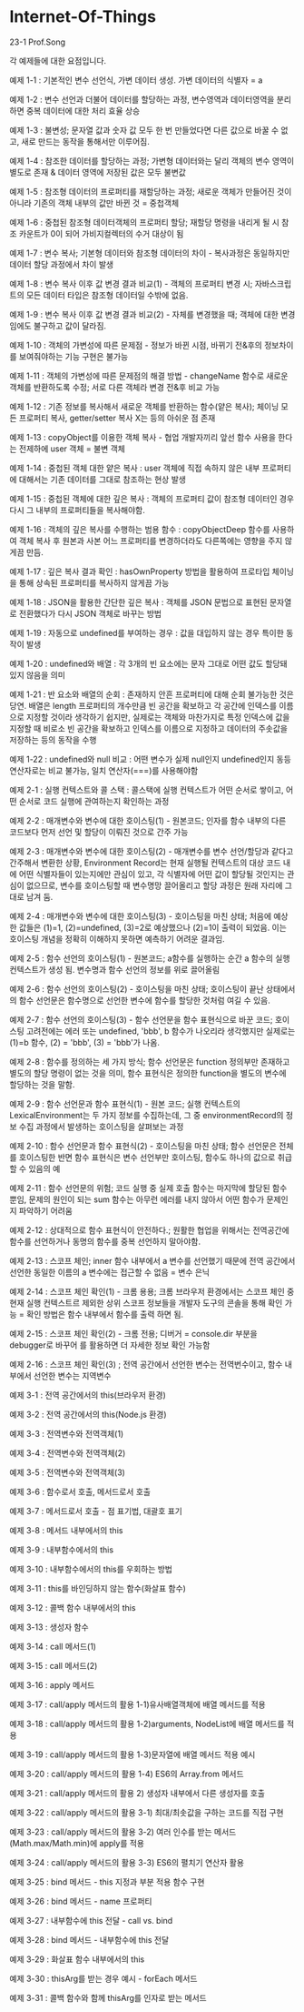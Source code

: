 # Internet-Of-Things
23-1 Prof.Song

각 예제들에 대한 요점입니다.

예제 1-1 : 기본적인 변수 선언식, 가변 데이터 생성. 가변 데이터의 식별자 = a

예제 1-2 : 변수 선언과 더불어 데이터를 할당하는 과정, 변수영역과 데이터영역을 분리하면 중복 데이터에 대한 처리 효율 상승

예제 1-3 : 불변성; 문자열 값과 숫자 값 모두 한 번 만들었다면 다른 값으로 바꿀 수 없고, 새로 만드는 동작을 통해서만 이루어짐.

예제 1-4 : 참조한 데이터를 할당하는 과정; 가변형 데이터와는 달리 객체의 변수 영역이 별도로 존재 & 데이터 영역에 저장된 값은 모두 불변값

예제 1-5 : 참조형 데이터의 프로퍼티를 재할당하는 과정; 새로운 객체가 만들어진 것이 아니라 기존의 객체 내부의 값만 바뀐 것 = 중첩객체

예제 1-6 : 중첩된 참조형 데이터객체의 프로퍼티 할당; 재할당 명령을 내리게 될 시 참조 카운트가 0이 되어 가비지컬렉터의 수거 대상이 됨

예제 1-7 : 변수 복사; 기본형 데이터와 참조형 데이터의 차이 - 복사과정은 동일하지만 데이터 할당 과정에서 차이 발생

예제 1-8 : 변수 복사 이후 값 변경 결과 비교(1) - 객체의 프로퍼티 변경 시; 자바스크립트의 모든 데이터 타입은 참조형 데이터일 수밖에 없음.

예제 1-9 : 변수 복사 이후 값 변경 결과 비교(2) - 자체를 변경했을 때; 객체에 대한 변경임에도 불구하고 값이 달라짐.

예제 1-10 : 객체의 가변성에 따른 문제점 - 정보가 바뀐 시점, 바뀌기 전&후의 정보차이를 보여줘야하는 기능 구현은 불가능

예제 1-11 : 객체의 가변성에 따른 문제점의 해결 방법 - changeName 함수로 새로운 객체를 반환하도록 수정; 서로 다른 객체라 변경 전&후 비교 가능

예제 1-12 : 기존 정보를 복사해서 새로운 객체를 반환하는 함수(얕은 복사); 체이닝 모든 프로퍼티 복사, getter/setter 복사 X는 등의 아쉬운 점 존재

예제 1-13 : copyObject를 이용한 객체 복사 - 협업 개발자끼리 앞선 함수 사용을 한다는 전제하에 user 객체 = 불변 객체

예제 1-14 : 중첩된 객체 대한 얕은 복사 : user 객체에 직접 속하지 않은 내부 프로퍼티에 대해서는 기존 데이터를 그대로 참조하는 현상 발생

예제 1-15 : 중첩된 객체에 대한 깊은 복사 : 객체의 프로퍼티 값이 참조형 데이터인 경우 다시 그 내부의 프로퍼티들을 복사해야함.

예제 1-16 : 객체의 깊은 복사를 수행하는 범용 함수 : copyObjectDeep 함수를 사용하여 객체 복사 후 원본과 사본 어느 프로퍼티를 변경하더라도 다른쪽에는 영향을 주지 않게끔 만듬.

예제 1-17 : 깊은 복사 결과 확인 : hasOwnProperty 방법을 활용하여 프로타입 체이닝을 통해 상속된 프로퍼티를 복사하지 않게끔 가능

예제 1-18 : JSON을 활용한 간단한 깊은 복사 : 객체를 JSON 문법으로 표현된 문자열로 전환했다가 다시 JSON 객체로 바꾸는 방법

예제 1-19 : 자동으로 undefined를 부여하는 경우 : 값을 대입하지 않는 경우 특이한 동작이 발생

예제 1-20 : undefined와 배열 : 각 3개의 빈 요소에는 문자 그대로 어떤 값도 할당돼 있지 않음을 의미

예제 1-21 : 반 요소와 배열의 순회 : 존재하지 안흔 프로퍼티에 대해 순회 불가능한 것은 당연. 배열은 length 프로퍼티의 개수만큼 빈 공간을 확보하고 각 공간에 인덱스를 이름으로 지정할 것이라 생각하기 쉽지만, 실제로는 객체와 마찬가지로 특정 인덱스에 값을 지정할 때 비로소 빈 공간을 확보하고 인덱스를 이름으로 지정하고 데이터의 주솟값을 저장하는 등의 동작을 수행

예제 1-22 : undefined와 null 비교 : 어떤 변수가 실제 null인지 undefined인지 동등 연산자로는 비교 불가능, 일치 연산자(===)를 사용해야함



예제 2-1 : 실행 컨텍스트와 콜 스택 : 콜스택에 실행 컨텍스트가 어떤 순서로 쌓이고, 어떤 순서로 코드 실행에 관여하는지 확인하는 과정

예제 2-2 : 매개변수와 변수에 대한 호이스팅(1) - 원본코드; 인자를 함수 내부의 다른 코드보다 먼저 선언 및 할당이 이뤄진 것으로 간주 가능

예제 2-3 : 매개변수와 변수에 대한 호이스팅(2) - 매개변수를 변수 선언/할당과 같다고 간주해서 변환한 상황, Environment Record는 현재 실행될 컨텍스트의 대상 코드 내에 어떤 식별자들이 있는지에만 관심이 있고, 각 식별자에 어떤 값이 할당될 것인지는 관심이 없으므로, 변수를 호이스팅할 때 변수명망 끌어올리고 할당 과정은 원래 자리에 그대로 남겨 둠.

예제 2-4 : 매개변수와 변수에 대한 호이스팅(3) - 호이스팅을 마친 상태; 처음에 예상한 값들은 (1)=1, (2)=undefined, (3)=2로 예상했으나 (2)=1이 출력이 되었음. 이는 호이스팅 개념을 정확히 이해하지 못하면 예측하기 어려운 결과임.

예제 2-5 : 함수 선언의 호이스팅(1) - 원본코드; a함수를 실행하는 순간 a 함수의 실행 컨텍스트가 생성 됨. 변수명과 함수 선언의 정보를 위로 끌어올림

예제 2-6 : 함수 선언의 호이스팅(2) - 호이스팅을 마친 상태; 호이스팅이 끝난 상태에서의 함수 선언문은 함수명으로 선언한 변수에 함수를 할당한 것처럼 여길 수 있음.

예제 2-7 : 함수 선언의 호이스팅(3) - 함수 선언문을 함수 표현식으로 바꾼 코드; 호이스팅 고려전에는 에러 또는 undefined, 'bbb', b 함수가 나오리라 생각했지만 실제로는 (1)=b 함수, (2) = 'bbb', (3) = 'bbb'가 나옴.

예제 2-8 : 함수를 정의하는 세 가지 방식; 함수 선언문은 function 정의부만 존재하고 별도의 할당 명령이 없는 것을 의미, 함수 표현식은 정의한 function을 별도의 변수에 할당하는 것을 말함.

예제 2-9 : 함수 선언문과 함수 표현식(1) - 원본 코드; 실행 컨텍스트의 LexicalEnvironment는 두 가지 정보를 수집하는데, 그 중 environmentRecord의 정보 수집 과정에서 발생하는 호이스팅을 살펴보는 과정

예제 2-10 : 함수 선언문과 함수 표현식(2) - 호이스팅을 마친 상태; 함수 선언문은 전체를 호이스팅한 반면 함수 표현식은 변수 선언부만 호이스팅, 함수도 하나의 값으로 취급할 수 있음의 예

예제 2-11 : 함수 선언문의 위험; 코드 실행 중 실제 호출 함수는 마지막에 할당된 함수 뿐임, 문제의 원인이 되는 sum 함수는 아무런 에러를 내지 않아서 어떤 함수가 문제인지 파악하기 어려움

예제 2-12 : 상대적으로 함수 표현식이 안전하다.; 원활한 협업을 위해서는 전역공간에 함수를 선언하거나 동명의 함수를 중복 선언하지 말아야함.

예제 2-13 : 스코프 체인; inner 함수 내부에서 a 변수를 선언했기 때문에 전역 공간에서 선언한 동일한 이름의 a 변수에는 접근할 수 없음 = 변수 은닉

예제 2-14 : 스코프 체인 확인(1) - 크롬 용용; 크롬 브라우저 환경에서는 스코프 체인 중 현재 실행 컨텍스트르 제외한 상위 스코프 정보들을 개발자 도구의 콘솔을 통해 확인 가능 = 확인 방법은 함수 내부에서 함수를 출력 하면 됨.

예제 2-15 : 스코프 체인 확인(2) - 크롬 전용; 디버거 = console.dir 부분을 debugger로 바꾸어 를 활용하면 더 자세한 정보 확인 가능함

예제 2-16 : 스코프 체인 확인(3) ; 전역 공간에서 선언한 변수는 전역번수이고, 함수 내부에서 선언한 변수는 지역변수





예제 3-1 : 전역 공간에서의 this(브라우저 환경)

예제 3-2 : 전역 공간에서의 this(Node.js 환경)

예제 3-3 : 전역변수와 전역객체(1)

예제 3-4 : 전역변수와 전역객체(2)

예제 3-5 : 전역변수와 전역객체(3)

예제 3-6 : 함수로서 호출, 메서드로서 호출

예제 3-7 : 메서드로서 호출 - 점 표기법, 대괄호 표기

예제 3-8 : 메서드 내부에서의 this

예제 3-9 : 내부함수에서의 this

예제 3-10 : 내부함수에서의 this를 우회하는 방법

예제 3-11 : this를 바인딩하지 않는 함수(화살표 함수)

예제 3-12 : 콜백 함수 내부에서의 this

예제 3-13 : 생성자 함수

예제 3-14 : call 메서드(1)

예제 3-15 : call 메서드(2)

예제 3-16 : apply 메서드

예제 3-17 : call/apply 메서드의 활용 1-1)유사배열객체에 배열 메서드를 적용

예제 3-18 : call/apply 메서드의 활용 1-2)arguments, NodeList에 배열 메서드를 적용

예제 3-19 : call/apply 메서드의 활용 1-3)문자열에 배열 메서드 적용 예시

예제 3-20 : call/apply 메서드의 활용 1-4) ES6의 Array.from 메서드

예제 3-21 : call/apply 메서드의 활용 2) 생성자 내부에서 다른 생성자를 호출

예제 3-22 : call/apply 메서드의 활용 3-1) 최대/최솟값을 구하는 코드를 직접 구현

예제 3-23 : call/apply 메서드의 활용 3-2) 여러 인수를 받는 메서드(Math.max/Math.min)에 apply를 적용

예제 3-24 : call/apply 메서드의 활용 3-3) ES6의 펼치기 연산자 활용

예제 3-25 : bind 메서드 - this 지정과 부분 적용 함수 구현

예제 3-26 : bind 메서드 - name 프로퍼티

예제 3-27 : 내부함수에 this 전달 - call vs. bind

예제 3-28 : bind 메서드 - 내부함수에 this 전달

예제 3-29 : 화살표 함수 내부에서의 this

예제 3-30 : thisArg를 받는 경우 예시 - forEach 메서드

예제 3-31 : 콜백 함수와 함께 thisArg를 인자로 받는 메서드
